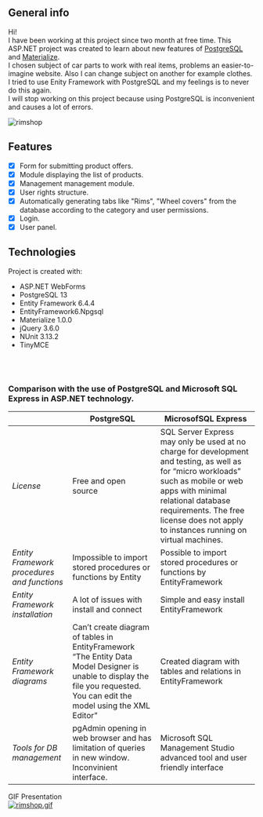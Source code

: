 
## General info
Hi!<br>
I have been working at this project since two month at free time. This ASP.NET project was created to learn about new features of [PostgreSQL](https://www.postgresql.org/) and [Materialize](https://materializecss.com/). <br>
I chosen subject of car parts to work with real items, problems an easier-to-imagine website. Also I can change subject on another for example clothes. <br>
I tried to use Enity Framework with PostgreSQL and my feelings is to never do this again. <br>
I will stop working on this project because using PostgreSQL is inconvenient and causes a lot of errors.

![rimshop](https://user-images.githubusercontent.com/29818201/133937342-834dc833-e90e-4c33-99c4-16e75e54af2b.PNG)

## Features
- [x] Form for submitting product offers.
- [x] Module displaying the list of products.
- [x] Management management module.
- [x] User rights structure.
- [x] Automatically generating tabs like "Rims", "Wheel covers" from the database according to the category and user permissions.
- [x] Login.
- [x] User panel.

## Technologies
Project is created with:
* ASP.NET WebForms
* PostgreSQL 13
* Entity Framework 6.4.4
* EntityFramework6.Npgsql
* Materialize 1.0.0
* jQuery 3.6.0
* NUnit 3.13.2
* TinyMCE

<br><br>
### Comparison with the use of PostgreSQL and Microsoft SQL Express in ASP.NET technology.
| |PostgreSQL |MicrosofSQL Express |
|--|---------|-------|
| *License* | Free and open source| SQL Server Express may only be used at no charge for development and testing, as well as for “micro workloads” such as mobile or web apps with minimal relational database requirements. The free license does not apply to instances running on virtual machines.|
| *Entity Framework procedures and functions* | Impossible to import stored procedures or functions by Entity | Possible to import stored procedures or functions by EntityFramework|
| *Entity Framework installation* | A lot of issues with install and connect  | Simple and easy install EntityFramework |
| *Entity Framework diagrams* | Can’t create diagram of tables in EntityFramework “The Entity Data Model Designer is unable to display the file you requested. You can edit the model using the XML Editor”| Created diagram with tables and relations in EntityFramework
| *Tools for DB management* | pgAdmin opening in web browser and has limitation of queries in new window. Inconvinient interface. | Microsoft SQL Management Studio advanced tool and user friendly interface |

GIF Presentation
<br>
<a href="https://gifyu.com/image/P3px"><img src="https://s9.gifyu.com/images/rimshop.md.gif" alt="rimshop.gif" border="0" /></a>
